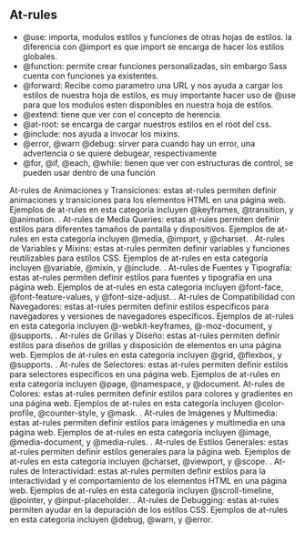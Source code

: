 ## At-rules
- @use: importa, modulos estilos y funciones de otras hojas de estilos. la diferencia con @import es que import se encarga de hacer los estilos globales.
- @function: permite crear funciones personalizadas, sin embargo Sass cuenta con funciones ya existentes.
- @forward: Recibe como parametro una URL y nos ayuda a cargar los estilos de nuestra hoja de estilos, es muy importante hacer uso de @use para que los modulos esten disponibles en nuestra hoja de estilos.
- @extend: tiene que ver con el concepto de herencia.
- @at-root: se encarga de cargar nuestros estilos en el root del css.
- @include: nos ayuda a invocar los mixins.
- @error, @warn @debug: sirver para cuando hay un error, una advertencia o se quiere debugear, respectivamente
- @for, @if, @each, @while: tienen que ver con estructuras de control, se pueden usar dentro de una función

At-rules de Animaciones y Transiciones: estas at-rules permiten definir animaciones y transiciones para los elementos HTML en una página web. Ejemplos de at-rules en esta categoría incluyen @keyframes, @transition, y @animation.
.
At-rules de Media Queries: estas at-rules permiten definir estilos para diferentes tamaños de pantalla y dispositivos. Ejemplos de at-rules en esta categoría incluyen @media, @import, y @charset.
.
At-rules de Variables y Mixins: estas at-rules permiten definir variables y funciones reutilizables para estilos CSS. Ejemplos de at-rules en esta categoría incluyen @variable, @mixin, y @include.
.
At-rules de Fuentes y Tipografía: estas at-rules permiten definir estilos para fuentes y tipografía en una página web. Ejemplos de at-rules en esta categoría incluyen @font-face, @font-feature-values, y @font-size-adjust.
.
At-rules de Compatibilidad con Navegadores: estas at-rules permiten definir estilos específicos para navegadores y versiones de navegadores específicos. Ejemplos de at-rules en esta categoría incluyen @-webkit-keyframes, @-moz-document, y @supports.
.
At-rules de Grillas y Diseño: estas at-rules permiten definir estilos para diseños de grillas y disposición de elementos en una página web. Ejemplos de at-rules en esta categoría incluyen @grid, @flexbox, y @supports.
.
At-rules de Selectores: estas at-rules permiten definir estilos para selectores específicos en una página web. Ejemplos de at-rules en esta categoría incluyen @page, @namespace, y @document.
At-rules de Colores: estas at-rules permiten definir estilos para colores y gradientes en una página web. Ejemplos de at-rules en esta categoría incluyen @color-profile, @counter-style, y @mask.
.
At-rules de Imágenes y Multimedia: estas at-rules permiten definir estilos para imágenes y multimedia en una página web. Ejemplos de at-rules en esta categoría incluyen @image, @media-document, y @media-rules.
.
At-rules de Estilos Generales: estas at-rules permiten definir estilos generales para la página web. Ejemplos de at-rules en esta categoría incluyen @charset, @viewport, y @scope.
.
At-rules de Interactividad: estas at-rules permiten definir estilos para la interactividad y el comportamiento de los elementos HTML en una página web. Ejemplos de at-rules en esta categoría incluyen @scroll-timeline, @pointer, y @input-placeholder.
.
At-rules de Debugging: estas at-rules permiten ayudar en la depuración de los estilos CSS. Ejemplos de at-rules en esta categoría incluyen @debug, @warn, y @error.